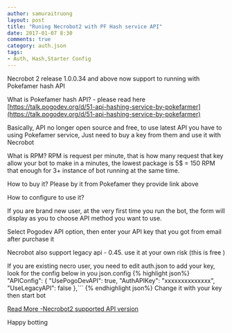 ```yaml
---
author: samuraitruong
layout: post
title: "Runing Necrobot2 with PF Hash service API"
date: 2017-01-07 8:30
comments: true
category: auth.json
tags:
- Auth, Hash,Starter Config
---
```


Necrobot 2 release 1.0.0.34 and above now support to running with Pokefamer hash API

What is Pokefamer hash API? - please read here [https://talk.pogodev.org/d/51-api-hashing-service-by-pokefarmer](https://talk.pogodev.org/d/51-api-hashing-service-by-pokefarmer)

Basically, API no longer open source and free, to use latest API you have to using Pokefamer service, Just need to buy a key from them and use it with Necrobot

What is RPM? RPM is request per minute, that is how many request that key allow your bot to make in a minutes, the lowest package is 5$ = 150 RPM that enough for 3+ instance of bot running at the same time.

How to buy it? Please by it from Pokefamer they provide link above

How to configure to use it?

If you are brand new user, at the very first time you run the bot, the form will display as you to choose API method you want to use.

Select Pogodev API option, then enter your API key that you got from email after purchase it

Necrobot also support legacy api - 0.45. use it at your own risk (this is free )

If you are existing necro user, you need to edit auth.json to add your key, look for the config below in you json.config
{% highlight json%}
  "APIConfig": {
    "UsePogoDevAPI": true,
    "AuthAPIKey": "xxxxxxxxxxxxxx",
    "UseLegacyAPI": false
  },```
{% endhighlight json%}
Change it with your key then start bot

[Read More  -Necrobot2 supported API version ](/auth.json/2017/01/07/necrobot2-supported-api/)


Happy botting
